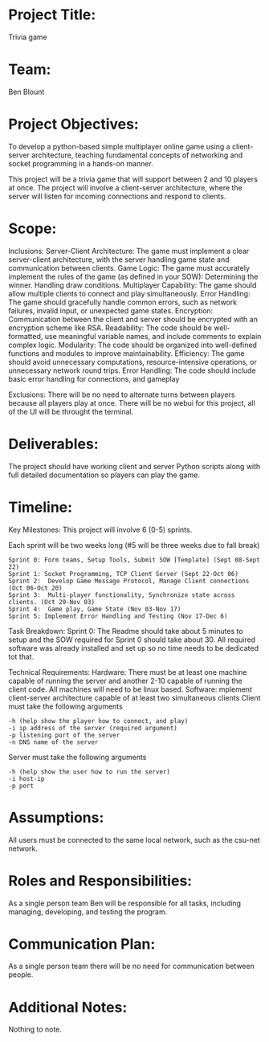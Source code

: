 # Project Title:
Trivia game

# Team:
Ben Blount

# Project Objectives:
To develop a python-based simple multiplayer online game using a client-server architecture, teaching fundamental concepts of networking and socket programming in a hands-on manner. 

This project will be a trivia game that will support between 2 and 10 players at once. The project will involve a client-server architecture, where the server will listen for incoming connections and respond to clients.

# Scope:
Inclusions:
Server-Client Architecture: The game must implement a clear server-client architecture, with the server handling game state and communication between clients.
Game Logic: The game must accurately implement the rules of the game (as defined in your SOW):
    Determining the winner.
    Handling draw conditions.
Multiplayer Capability: The game should allow multiple clients to connect and play simultaneously.
Error Handling: The game should gracefully handle common errors, such as network failures, invalid input, or unexpected game states.
Encryption: Communication between the client and server should be encrypted with an encryption scheme like RSA.
Readability: The code should be well-formatted, use meaningful variable names, and include comments to explain complex logic.
Modularity: The code should be organized into well-defined functions and modules to improve maintainability.
Efficiency: The game should avoid unnecessary computations, resource-intensive operations, or unnecessary network round trips.
Error Handling: The code should include basic error handling for connections, and gameplay

Exclusions:
There will be no need to alternate turns between players because all players play at once.
There will be no webui for this project, all of the UI will be throught the terminal.

# Deliverables:
The project should have working client and server Python scripts along with full detailed documentation so players can play the game. 

# Timeline:
Key Milestones:
This project will involve 6 (0-5) sprints.

Each sprint will be two weeks long (#5 will be three weeks due to fall break)

    Sprint 0: Form teams, Setup Tools, Submit SOW [Template] (Sept 08-Sept 22)
    Sprint 1: Socket Programming, TCP Client Server (Sept 22-Oct 06)
    Sprint 2:  Develop Game Message Protocol, Manage Client connections (Oct 06-Oct 20)
    Sprint 3:  Multi-player functionality, Synchronize state across clients. (Oct 20-Nov 03)
    Sprint 4:  Game play, Game State (Nov 03-Nov 17)
    Sprint 5: Implement Error Handling and Testing (Nov 17-Dec 6)

Task Breakdown:
Sprint 0: The Readme should take about 5 minutes to setup and the SOW required for Sprint 0 should take about 30. All required software was already installed and set up so no time needs to be dedicated tot that.

Technical Requirements:
Hardware:
There must be at least one machine capable of running the server and another 2-10 capable of running the client code. All machines will need to be linux based.
Software:
mplement client-server architecture capable of at least two simultaneous clients
Client must take the following arguments

    -h (help show the player how to connect, and play)
    -i ip address of the server (required argument)
    -p listening port of the server
    -n DNS name of the server

Server must take the following arguments

    -h (help show the user how to run the server)
    -i host-ip
    -p port

# Assumptions:
All users must be connected to the same local network, such as the csu-net network.

# Roles and Responsibilities:
As a single person team Ben will be responsible for all tasks, including managing, developing, and testing the program.

# Communication Plan:
As a single person team there will be no need for communication between people.

# Additional Notes:
Nothing to note.

